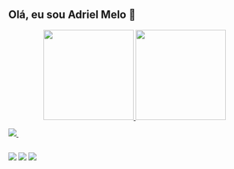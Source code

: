 ## Olá, eu sou Adriel Melo 🤠

<div align="center">
  <a href="https://github.com/meloadriel">
  <img height="180em" src="https://github-readme-stats.vercel.app/api?username=meloadriel&show_icons=true&theme=gruvbox&include_all_commits=true&count_private=true"/>
  <img  height="180em" src="https://github-readme-stats.vercel.app/api/top-langs/?username=meloadriel&layout=compact&theme=gruvbox"/>
</div>


<p style="display: inline_block">
  <a href="https://skillicons.dev">
    <img src="https://skillicons.dev/icons?i=js,css,html,laravel,tailwind,php&perline=3" />
  </a>
    <img src=""/>
</p>


##

<div> 
  <a href="https://www.instagram.com/driano.css/" target="_blank"><img src="https://img.shields.io/badge/-Instagram-%23E4405F?style=for-the-badge&logo=instagram&logoColor=white" target="_blank"></a>
  <a href = "mailto:adrianosenny@gmail.com"><img src="https://img.shields.io/badge/-Gmail-%23333?style=for-the-badge&logo=gmail&logoColor=white" target="_blank"></a>
  <a href="https://www.linkedin.com/in/adriano-melo-3500a6234/" target="_blank"><img src="https://img.shields.io/badge/-LinkedIn-%230077B5?style=for-the-badge&logo=linkedin&logoColor=white" target="_blank"></a>
</div>

